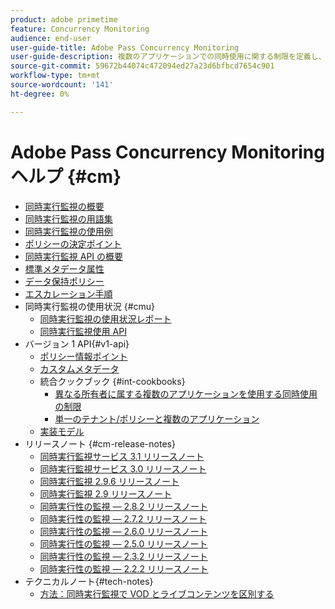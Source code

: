 ```yaml
---
product: adobe primetime
feature: Concurrency Monitoring
audience: end-user
user-guide-title: Adobe Pass Concurrency Monitoring
user-guide-description: 複数のアプリケーションでの同時使用に関する制限を定義し、適用する方法を説明します。
source-git-commit: 59672b44074c472094ed27a23d6bfbcd7654c901
workflow-type: tm+mt
source-wordcount: '141'
ht-degree: 0%

---
```



# Adobe Pass Concurrency Monitoring ヘルプ {#cm}

+ [同時実行監視の概要](cm-home.md)
+ [同時実行監視の用語集](cm-glossary.md)
+ [同時実行監視の使用例](cm-use-cases.md)
+ [ポリシーの決定ポイント](cm-policy-decision-point.md)
+ [同時実行監視 API の概要](cm-api-overview.md)
+ [標準メタデータ属性](standard-metadata-attributes.md)
+ [データ保持ポリシー](data-retention-policy.md)
+ [エスカレーション手順](cm-escalation-procedures.md)
+ 同時実行監視の使用状況 {#cmu}
   + [同時実行監視の使用状況レポート](cm-usage-reports.md)
   + [同時実行監視使用 API](cmu-api.md)
+ バージョン 1 API{#v1-api}
   + [ポリシー情報ポイント](policy-info-pt-versionone.md)
   + [カスタムメタデータ](custom-metadata.md)
   + 統合クックブック {#int-cookbooks}
      + [異なる所有者に属する複数のアプリケーションを使用する同時使用の制限](restrict-concurr-usage-mult-apps.md)
      + [単一のテナント/ポリシーと複数のアプリケーション](single-tenant-policy-mult-app.md)
   + [実装モデル](implementation-models.md)
+ リリースノート {#cm-release-notes}
   + [同時実行監視サービス 3.1 リリースノート](rn-cm-services-31.md)
   + [同時実行監視サービス 3.0 リリースノート](rn-cm-services-30.md)
   + [同時実行監視 2.9.6 リリースノート](rn-cm-296.md)
   + [同時実行監視 2.9 リリースノート](rn-cm-29.md)
   + [同時実行性の監視 — 2.8.2 リリースノート](rn-cm-282.md)
   + [同時実行性の監視 — 2.7.2 リリースノート](rn-cm-272.md)
   + [同時実行性の監視 — 2.6.0 リリースノート](rn-cm-260.md)
   + [同時実行性の監視 — 2.5.0 リリースノート](rn-cm-250.md)
   + [同時実行性の監視 — 2.3.2 リリースノート](rn-cm-232.md)
   + [同時実行性の監視 — 2.2.2 リリースノート](rn-cm-222.md)
+ テクニカルノート{#tech-notes}
   + [方法：同時実行監視で VOD とライブコンテンツを区別する](vod-live-dist.md)

<!--    + [Usage reports](usage-rep-versionone.md) -->
